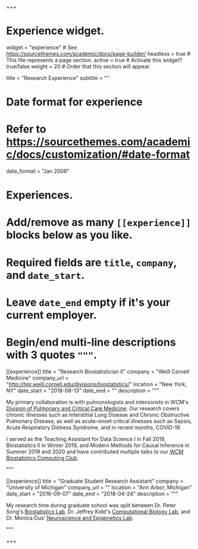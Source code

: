 +++
# Experience widget.
widget = "experience"  # See https://sourcethemes.com/academic/docs/page-builder/
headless = true  # This file represents a page section.
active = true  # Activate this widget? true/false
weight = 20  # Order that this section will appear.

title = "Research Experience"
subtitle = ""

# Date format for experience
#   Refer to https://sourcethemes.com/academic/docs/customization/#date-format
date_format = "Jan 2006"

# Experiences.
#   Add/remove as many `[[experience]]` blocks below as you like.
#   Required fields are `title`, `company`, and `date_start`.
#   Leave `date_end` empty if it's your current employer.
#   Begin/end multi-line descriptions with 3 quotes `"""`.
[[experience]]
  title = "Research Biostatistician II"
  company = "Weill Cornell Medicine"
  company_url = "http://hpr.weill.cornell.edu/divisions/biostatistics/"
  location = "New York, NY"
  date_start = "2018-08-13"
  date_end = ""
  description = """
  
My primary collaboration is with pulmonologists and intensivists in WCM's [Division of Pulmonary and Critical Care Medicine](https://medicine.weill.cornell.edu/divisions-programs/pulmonary-critical-care-medicine). Our research covers chronic illnesses such as Interstitial Lung Disease and Chronic Obstructive Pulmonary Disease, as well as acute-onset critical illnesses such as Sepsis, Acute Respiratory Distress Syndrome, and in recent months, COVID-19.
  
I served as the Teaching Assistant for Data Science I in Fall 2019, Biostatistics II in Winter 2019, and 
Modern Methods for Causal Inference in Summer 2019 and 2020 and have contributed multiple talks to our [WCM Biostatistics Computing Club](https://wcm-computing-club.github.io/).
  
"""

[[experience]]
  title = "Graduate Student Research Assistant"
  company = "University of Michigan"
  company_url = ""
  location = "Ann Arbor, Michigan"
  date_start = "2016-09-07"
  date_end = "2018-04-24"
  description = """
  
My research time during graduate school was split between Dr. Peter Song's [Biostatistics Lab](http://www.umich.edu/~songlab/), Dr. Jeffrey Kidd's [Computational Biology Lab](http://genome.med.umich.edu/kidd-lab/), and Dr. Monica Dus' [Neuroscience and Epigenetics Lab](https://sites.lsa.umich.edu/dus-lab/).
  
"""

+++